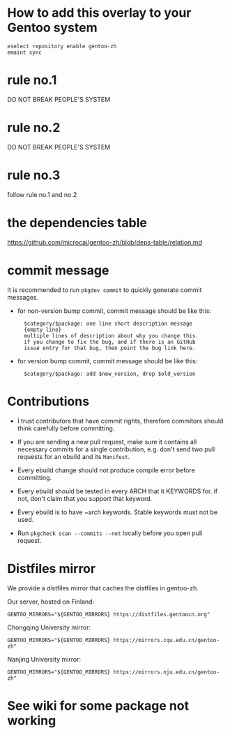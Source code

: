 # How to add this overlay to your Gentoo system

```
eselect repository enable gentoo-zh
emaint sync
```

# rule no.1

DO NOT BREAK PEOPLE'S SYSTEM

# rule no.2

DO NOT BREAK PEOPLE'S SYSTEM

# rule no.3

follow rule no.1 and no.2

# the dependencies table

https://github.com/microcai/gentoo-zh/blob/deps-table/relation.md

# commit message

It is recommended to run `pkgdev commit` to quickly generate commit messages.

* for non-version bump commit, commit message should be like this:

        $category/$package: one line short description message
        {empty line}
        multiple lines of description about why you change this.
        if you change to fix the bug, and if there is an GitHub
        issue entry for that bug, then point the bug link here.

* for version bump commit, commit message should be like this:

        $category/$package: add $new_version, drop $old_version

# Contributions

* I trust contributors that have commit rights, therefore commitors
  should think carefully before committing.

* If you are sending a new pull request, make sure it contains all necessary commits
  for a single contribution, e.g. don't send two pull requests for an ebuild and its
  `Manifest`.

* Every ebuild change should not produce compile error before committing.

* Every ebuild should be tested in every ARCH that it KEYWORDS for.
  if not, don't claim that you support that keyword.

* Every ebuild is to have ~arch keywords. Stable keywords must not be used.

* Run `pkgcheck scan --commits --net` locally before you open pull request.

# Distfiles mirror

We provide a distfiles mirror that caches the distfiles in gentoo-zh.

Our server, hosted on Finland:
```
GENTOO_MIRRORS="${GENTOO_MIRRORS} https://distfiles.gentoocn.org"
```

Chongqing University mirror:
```
GENTOO_MIRRORS="${GENTOO_MIRRORS} https://mirrors.cqu.edu.cn/gentoo-zh"
```

Nanjing University mirror:
```
GENTOO_MIRRORS="${GENTOO_MIRRORS} https://mirrors.nju.edu.cn/gentoo-zh"
```

# See wiki for some package not working
